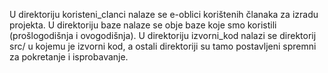 U direktoriju koristeni_clanci nalaze se e-oblici korištenih članaka za izradu projekta. U direktoriju baze
nalaze se obje baze koje smo koristili (prošlogodišnja i ovogodišnja). U direktoriju izvorni_kod
nalazi se direktorij src/ u kojemu je izvorni kod, a ostali direktoriji su tamo postavljeni
spremni za pokretanje i isprobavanje.